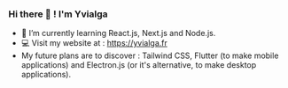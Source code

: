 ### Hi there 👋 ! I'm Yvialga

- 🌱 I’m currently learning React.js, Next.js and Node.js.
- 💻 Visit my website at : https://yvialga.fr
- My future plans are to discover : Tailwind CSS, Flutter (to make mobile applications) and Electron.js (or it's alternative, to make desktop applications).

<!--
- 🔭 I’m currently working on ...
- 👯 I’m looking to collaborate on ...
- 🤔 I’m looking for help with ...
- 💬 Ask me about ...
- 📫 How to reach me: ...
- 😄 Pronouns: ...
- ⚡ Fun fact: ...
-->
